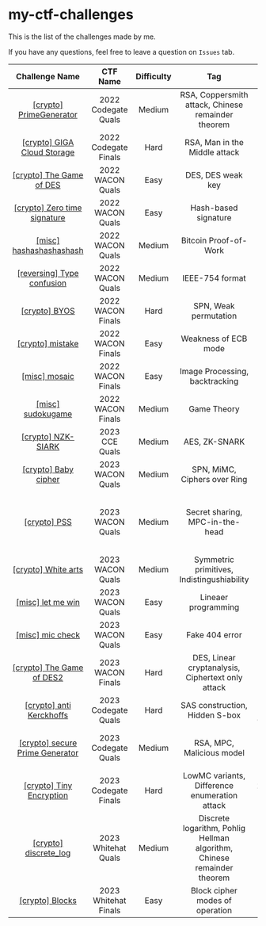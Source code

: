 # my-ctf-challenges

This is the list of the challenges made by me.

If you have any questions, feel free to leave a question on `Issues` tab.


|        **Challenge Name**       |     **CTF Name**     | **Difficulty** |                                 **Tag**                                 |                                        **References**                                       |
|:-------------------------------:|:--------------------:|:--------------:|:-----------------------------------------------------------------------:|:-------------------------------------------------------------------------------------------:|
| [[crypto] PrimeGenerator](2022/Codegate%20Quals/%5Bcrypto%5D%20PrimeGenerator)         | 2022 Codegate Quals  | Medium         | RSA, Coppersmith attack, Chinese remainder theorem                      |                                                                                             |
| [[crypto] GIGA Cloud Storage](2022/Codegate%20Finals/%5Bcrypto%5D%20GIGA-Cloud-Storage)     | 2022 Codegate Finals | Hard           | RSA, Man in the Middle attack                                           | eprint 2022/959(MEGA: Malleable Encryption Goes Awry)                                       |
| [[crypto] The Game of DES](2022/WACON%20Quals/%5Bcrypto%5D%20the-game-of-des)        | 2022 WACON Quals     | Easy           | DES, DES weak key                                                       |                                                                                             |
| [[crypto] Zero time signature](2022/WACON%20Quals/%5Bcrypto%5D%20zero-time-signature)    | 2022 WACON Quals     | Easy           | Hash-based signature                                                    |                                                                                             |
| [[misc] hashashashashash](2022/WACON%20Quals/%5Bmisc%5D%20hashashashashash)         | 2022 WACON Quals     | Medium         | Bitcoin Proof-of-Work                                                   |                                                                                             |
| [[reversing] Type confusion](2022/WACON%20Quals/%5Breversing%5D%20type-confusion)      | 2022 WACON Quals     | Medium         | IEEE-754 format                                                         |                                                                                             |
| [[crypto] BYOS](2022/WACON%20Finals/%5Bcrypto%5D%20BYOS)                   | 2022 WACON Finals    | Hard           | SPN, Weak permutation                                                   |                                                                                             |
| [[crypto] mistake](2022/WACON%20Finals/%5Bcrypto%5D%20mistake)                | 2022 WACON Finals    | Easy           | Weakness of ECB mode                                                    |                                                                                             |
| [[misc] mosaic](2022/WACON%20Finals/%5Bmisc%5D%20mosaic)                   | 2022 WACON Finals    | Easy           | Image Processing, backtracking                                          |                                                                                             |
| [[misc] sudokugame](2022/WACON%20Finals/%5Bmisc%5D%20sudokugame)               | 2022 WACON Finals    | Medium         | Game Theory                                                             |                                                                                             |
| [[crypto] NZK-SIARK](2023/CCE%20Quals/%5Bcrypto%5D%20NZK-SIARK)              | 2023 CCE Quals       | Medium         | AES, ZK-SNARK                                                           |                                                                                             |
| [[crypto] Baby cipher](2023/WACON%20Quals/%5Bcrypto%5D%20baby-cipher)            | 2023 WACON Quals     | Medium         | SPN, MiMC, Ciphers over Ring                                            |                                                                                             |
| [[crypto] PSS](2023/WACON%20Quals/%5Bcrypto%5D%20pss)                    | 2023 WACON Quals     | Medium         | Secret sharing, MPC-in-the-head                                         | eprint 2018/1212(Multi-Target Attacks on the Picnic Signature Scheme and Related Protocols) |
| [[crypto] White arts](2023/WACON%20Quals/%5Bcrypto%5D%20white-arts)             | 2023 WACON Quals     | Medium         | Symmetric primitives, Indistingushiability                              |                                                                                             |
| [[misc] let me win](2023/WACON%20Quals/%5Bmisc%5D%20let-me-win)               | 2023 WACON Quals     | Easy           | Lineaer programming                                                     |                                                                                             |
| [[misc] mic check](2023/WACON%20Quals/%5Bmisc%5D%20mic-check)                | 2023 WACON Quals     | Easy           | Fake 404 error                                                          |                                                                                             |
| [[crypto] The Game of DES2](2023/WACON%20Finals/%5Bcrypto%5D%20the-game-of-des-2)       | 2023 WACON Finals    | Hard           | DES, Linear cryptanalysis, Ciphertext only attack                       | DOI 10.1007/3-540-48285-7_33(Linear Cryptanalysis Method for DES Cipher)                    |
| [[crypto] anti Kerckhoffs](2023/Codegate%20Quals/%5Bcrypto%5D%20anti-kerckhoffs)       | 2023 Codegate Quals  | Hard           | SAS construction, Hidden S-box                                          | DOI 10.1007/3-540-44987-6_24(Structural Cryptanalysis of SASAS)                             |
| [[crypto] secure Prime Generator](2023/Codegate%20Quals/%5Bcrypto%5D%20secure-prime-generator) | 2023 Codegate Quals  | Medium         | RSA, MPC, Malicious model                                               | eprint 2020/370(Multiparty generation of an RSA Modulus)                                    |
| [[crypto] Tiny Encryption](2023/Codegate%20Finals/%5Bcrypto%5D%20tiny-encryption)        | 2023 Codegate Finals | Hard           | LowMC variants, Difference enumeration attack                           | eprint 2018/859(Cryptanalysis of Low-Data Instances of Full LowMCv2)                        |
| [[crypto] discrete_log](2023/Whitehat%20Quals/%5Bcrypto%5D%20discrete_log)           | 2023 Whitehat Quals  | Medium         | Discrete logarithm, Pohlig Hellman algorithm, Chinese remainder theorem |                                                                                             |
| [[crypto] Blocks](2023/Whitehat%20Finals/%5Bcrypto%5D%20blocks)                 | 2023 Whitehat Finals | Easy           | Block cipher modes of operation                                         |                                                                                             |
